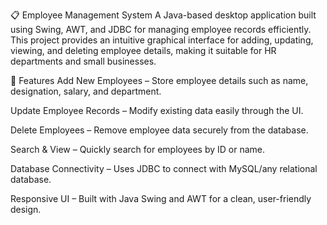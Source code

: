 📋 Employee Management System
A Java-based desktop application built using Swing, AWT, and JDBC for managing employee records efficiently. This project provides an intuitive graphical interface for adding, updating, viewing, and deleting employee details, making it suitable for HR departments and small businesses.

🚀 Features
Add New Employees – Store employee details such as name, designation, salary, and department.

Update Employee Records – Modify existing data easily through the UI.

Delete Employees – Remove employee data securely from the database.

Search & View – Quickly search for employees by ID or name.

Database Connectivity – Uses JDBC to connect with MySQL/any relational database.

Responsive UI – Built with Java Swing and AWT for a clean, user-friendly design.

